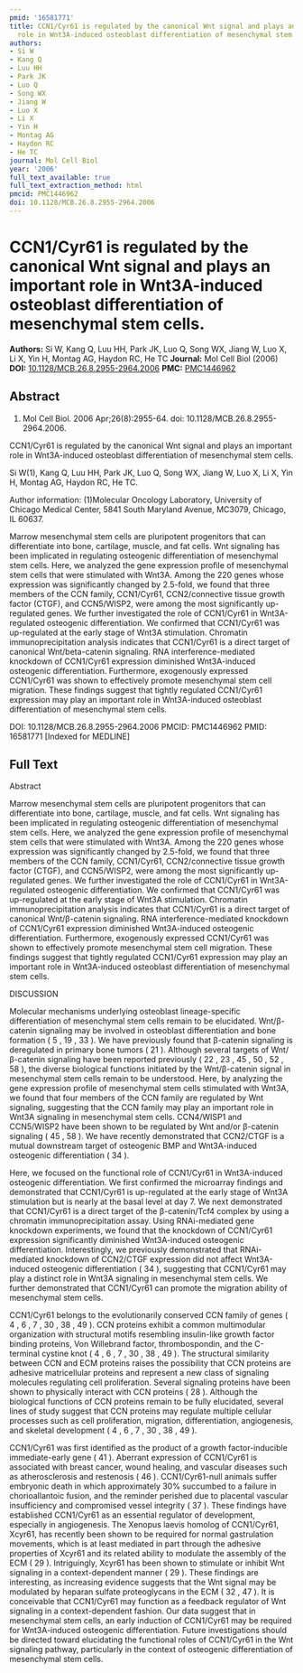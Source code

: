 ```yaml
---
pmid: '16581771'
title: CCN1/Cyr61 is regulated by the canonical Wnt signal and plays an important
  role in Wnt3A-induced osteoblast differentiation of mesenchymal stem cells.
authors:
- Si W
- Kang Q
- Luu HH
- Park JK
- Luo Q
- Song WX
- Jiang W
- Luo X
- Li X
- Yin H
- Montag AG
- Haydon RC
- He TC
journal: Mol Cell Biol
year: '2006'
full_text_available: true
full_text_extraction_method: html
pmcid: PMC1446962
doi: 10.1128/MCB.26.8.2955-2964.2006
---
```


# CCN1/Cyr61 is regulated by the canonical Wnt signal and plays an important role in Wnt3A-induced osteoblast differentiation of mesenchymal stem cells.
**Authors:** Si W, Kang Q, Luu HH, Park JK, Luo Q, Song WX, Jiang W, Luo X, Li X, Yin H, Montag AG, Haydon RC, He TC
**Journal:** Mol Cell Biol (2006)
**DOI:** [10.1128/MCB.26.8.2955-2964.2006](https://doi.org/10.1128/MCB.26.8.2955-2964.2006)
**PMC:** [PMC1446962](https://www.ncbi.nlm.nih.gov/pmc/articles/PMC1446962/)

## Abstract

1. Mol Cell Biol. 2006 Apr;26(8):2955-64. doi: 10.1128/MCB.26.8.2955-2964.2006.

CCN1/Cyr61 is regulated by the canonical Wnt signal and plays an important role 
in Wnt3A-induced osteoblast differentiation of mesenchymal stem cells.

Si W(1), Kang Q, Luu HH, Park JK, Luo Q, Song WX, Jiang W, Luo X, Li X, Yin H, 
Montag AG, Haydon RC, He TC.

Author information:
(1)Molecular Oncology Laboratory, University of Chicago Medical Center, 5841 
South Maryland Avenue, MC3079, Chicago, IL 60637.

Marrow mesenchymal stem cells are pluripotent progenitors that can differentiate 
into bone, cartilage, muscle, and fat cells. Wnt signaling has been implicated 
in regulating osteogenic differentiation of mesenchymal stem cells. Here, we 
analyzed the gene expression profile of mesenchymal stem cells that were 
stimulated with Wnt3A. Among the 220 genes whose expression was significantly 
changed by 2.5-fold, we found that three members of the CCN family, CCN1/Cyr61, 
CCN2/connective tissue growth factor (CTGF), and CCN5/WISP2, were among the most 
significantly up-regulated genes. We further investigated the role of CCN1/Cyr61 
in Wnt3A-regulated osteogenic differentiation. We confirmed that CCN1/Cyr61 was 
up-regulated at the early stage of Wnt3A stimulation. Chromatin 
immunoprecipitation analysis indicates that CCN1/Cyr61 is a direct target of 
canonical Wnt/beta-catenin signaling. RNA interference-mediated knockdown of 
CCN1/Cyr61 expression diminished Wnt3A-induced osteogenic differentiation. 
Furthermore, exogenously expressed CCN1/Cyr61 was shown to effectively promote 
mesenchymal stem cell migration. These findings suggest that tightly regulated 
CCN1/Cyr61 expression may play an important role in Wnt3A-induced osteoblast 
differentiation of mesenchymal stem cells.

DOI: 10.1128/MCB.26.8.2955-2964.2006
PMCID: PMC1446962
PMID: 16581771 [Indexed for MEDLINE]

## Full Text

Abstract

Marrow mesenchymal stem cells are pluripotent progenitors that can differentiate into bone, cartilage, muscle, and fat cells. Wnt signaling has been implicated in regulating osteogenic differentiation of mesenchymal stem cells. Here, we analyzed the gene expression profile of mesenchymal stem cells that were stimulated with Wnt3A. Among the 220 genes whose expression was significantly changed by 2.5-fold, we found that three members of the CCN family, CCN1/Cyr61, CCN2/connective tissue growth factor (CTGF), and CCN5/WISP2, were among the most significantly up-regulated genes. We further investigated the role of CCN1/Cyr61 in Wnt3A-regulated osteogenic differentiation. We confirmed that CCN1/Cyr61 was up-regulated at the early stage of Wnt3A stimulation. Chromatin immunoprecipitation analysis indicates that CCN1/Cyr61 is a direct target of canonical Wnt/β-catenin signaling. RNA interference-mediated knockdown of CCN1/Cyr61 expression diminished Wnt3A-induced osteogenic differentiation. Furthermore, exogenously expressed CCN1/Cyr61 was shown to effectively promote mesenchymal stem cell migration. These findings suggest that tightly regulated CCN1/Cyr61 expression may play an important role in Wnt3A-induced osteoblast differentiation of mesenchymal stem cells.

DISCUSSION

Molecular mechanisms underlying osteoblast lineage-specific differentiation of mesenchymal stem cells remain to be elucidated. Wnt/β-catenin signaling may be involved in osteoblast differentiation and bone formation ( 5 , 19 , 33 ). We have previously found that β-catenin signaling is deregulated in primary bone tumors ( 21 ). Although several targets of Wnt/β-catenin signaling have been reported previously ( 22 , 23 , 45 , 50 , 52 , 58 ), the diverse biological functions initiated by the Wnt/β-catenin signal in mesenchymal stem cells remain to be understood. Here, by analyzing the gene expression profile of mesenchymal stem cells stimulated with Wnt3A, we found that four members of the CCN family are regulated by Wnt signaling, suggesting that the CCN family may play an important role in Wnt3A signaling in mesenchymal stem cells. CCN4/WISP1 and CCN5/WISP2 have been shown to be regulated by Wnt and/or β-catenin signaling ( 45 , 58 ). We have recently demonstrated that CCN2/CTGF is a mutual downstream target of osteogenic BMP and Wnt3A-induced osteogenic differentiation ( 34 ).

Here, we focused on the functional role of CCN1/Cyr61 in Wnt3A-induced osteogenic differentiation. We first confirmed the microarray findings and demonstrated that CCN1/Cyr61 is up-regulated at the early stage of Wnt3A stimulation but is nearly at the basal level at day 7. We next demonstrated that CCN1/Cyr61 is a direct target of the β-catenin/Tcf4 complex by using a chromatin immunoprecipitation assay. Using RNAi-mediated gene knockdown experiments, we found that the knockdown of CCN1/Cyr61 expression significantly diminished Wnt3A-induced osteogenic differentiation. Interestingly, we previously demonstrated that RNAi-mediated knockdown of CCN2/CTGF expression did not affect Wnt3A-induced osteogenic differentiation ( 34 ), suggesting that CCN1/Cyr61 may play a distinct role in Wnt3A signaling in mesenchymal stem cells. We further demonstrated that CCN1/Cyr61 can promote the migration ability of mesenchymal stem cells.

CCN1/Cyr61 belongs to the evolutionarily conserved CCN family of genes ( 4 , 6 , 7 , 30 , 38 , 49 ). CCN proteins exhibit a common multimodular organization with structural motifs resembling insulin-like growth factor binding proteins, Von Willebrand factor, thrombospondin, and the C-terminal cystine knot ( 4 , 6 , 7 , 30 , 38 , 49 ). The structural similarity between CCN and ECM proteins raises the possibility that CCN proteins are adhesive matricellular proteins and represent a new class of signaling molecules regulating cell proliferation. Several signaling proteins have been shown to physically interact with CCN proteins ( 28 ). Although the biological functions of CCN proteins remain to be fully elucidated, several lines of study suggest that CCN proteins may regulate multiple cellular processes such as cell proliferation, migration, differentiation, angiogenesis, and skeletal development ( 4 , 6 , 7 , 30 , 38 , 49 ).

CCN1/Cyr61 was first identified as the product of a growth factor-inducible immediate-early gene ( 41 ). Aberrant expression of CCN1/Cyr61 is associated with breast cancer, wound healing, and vascular diseases such as atherosclerosis and restenosis ( 46 ). CCN1/Cyr61-null animals suffer embryonic death in which approximately 30% succumbed to a failure in chorioallantoic fusion, and the reminder perished due to placental vascular insufficiency and compromised vessel integrity ( 37 ). These findings have established CCN1/Cyr61 as an essential regulator of development, especially in angiogenesis. The Xenopus laevis homolog of CCN1/Cyr61, Xcyr61, has recently been shown to be required for normal gastrulation movements, which is at least mediated in part through the adhesive properties of Xcyr61 and its related ability to modulate the assembly of the ECM ( 29 ). Intriguingly, Xcyr61 has been shown to stimulate or inhibit Wnt signaling in a context-dependent manner ( 29 ). These findings are interesting, as increasing evidence suggests that the Wnt signal may be modulated by heparan sulfate proteoglycans in the ECM ( 32 , 47 ). It is conceivable that CCN1/Cyr61 may function as a feedback regulator of Wnt signaling in a context-dependent fashion. Our data suggest that in mesenchymal stem cells, an early induction of CCN1/Cyr61 may be required for Wnt3A-induced osteogenic differentiation. Future investigations should be directed toward elucidating the functional roles of CCN1/Cyr61 in the Wnt signaling pathway, particularly in the context of osteogenic differentiation of mesenchymal stem cells.
